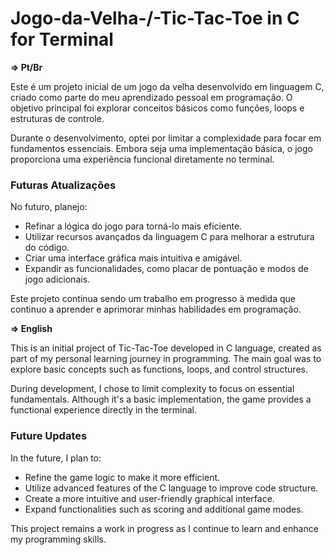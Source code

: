 # Jogo-da-Velha-/-Tic-Tac-Toe in C for Terminal

**=> Pt/Br**

Este é um projeto inicial de um jogo da velha desenvolvido em linguagem C, criado como parte do meu aprendizado pessoal em programação. O objetivo principal foi explorar conceitos básicos como funções, loops e estruturas de controle.

Durante o desenvolvimento, optei por limitar a complexidade para focar em fundamentos essenciais. Embora seja uma implementação básica, o jogo proporciona uma experiência funcional diretamente no terminal.

### Futuras Atualizações

No futuro, planejo:

- Refinar a lógica do jogo para torná-lo mais eficiente.
- Utilizar recursos avançados da linguagem C para melhorar a estrutura do código.
- Criar uma interface gráfica mais intuitiva e amigável.
- Expandir as funcionalidades, como placar de pontuação e modos de jogo adicionais.

Este projeto continua sendo um trabalho em progresso à medida que continuo a aprender e aprimorar minhas habilidades em programação.

**=> English**

This is an initial project of Tic-Tac-Toe developed in C language, created as part of my personal learning journey in programming. The main goal was to explore basic concepts such as functions, loops, and control structures.

During development, I chose to limit complexity to focus on essential fundamentals. Although it's a basic implementation, the game provides a functional experience directly in the terminal.

### Future Updates

In the future, I plan to:

- Refine the game logic to make it more efficient.
- Utilize advanced features of the C language to improve code structure.
- Create a more intuitive and user-friendly graphical interface.
- Expand functionalities such as scoring and additional game modes.

This project remains a work in progress as I continue to learn and enhance my programming skills.
